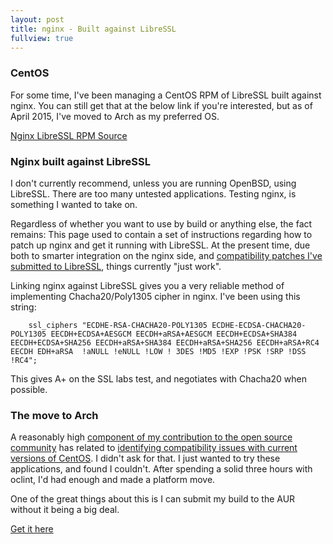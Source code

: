 ```yaml
---
layout: post
title: nginx - Built against LibreSSL
fullview: true
---
```


### CentOS

For some time, I've been managing a CentOS RPM of LibreSSL built against nginx. You can still get that at the below link if you're interested, but as of April 2015, I've moved to Arch as my preferred OS.

<a class="btn btn-default" href="https://github.com/technion/libressl_nginx">Nginx LibreSSL RPM Source</a>


### Nginx built against LibreSSL

I don't currently recommend, unless you are running OpenBSD, using LibreSSL. There are too many untested applications. Testing nginx, is something I wanted to take on.

Regardless of whether you want to use by build or anything else, the fact remains: This page used to contain a set of instructions regarding how to patch up nginx and get it running with LibreSSL. At the present time, due both to smarter integration on the nginx side, and [compatibility patches I've submitted to LibreSSL](https://github.com/libressl-portable/portable/pull/40), things currently "just work".

Linking nginx against LibreSSL gives you a very reliable method of implementing Chacha20/Poly1305 cipher in nginx. I've been using this string:

        ssl_ciphers "ECDHE-RSA-CHACHA20-POLY1305 ECDHE-ECDSA-CHACHA20-POLY1305 EECDH+ECDSA+AESGCM EECDH+aRSA+AESGCM EECDH+ECDSA+SHA384 EECDH+ECDSA+SHA256 EECDH+aRSA+SHA384 EECDH+aRSA+SHA256 EECDH+aRSA+RC4 EECDH EDH+aRSA  !aNULL !eNULL !LOW ! 3DES !MD5 !EXP !PSK !SRP !DSS !RC4";

This gives A+ on the SSL labs test, and negotiates with Chacha20 when possible.

### The move to Arch

A reasonably high [component of my contribution to the open source community](https://github.com/nmathewson/libottery/pull/12) has related to [identifying compatibility issues with current versions of CentOS](https://github.com/bsdphk/Ntimed/commit/9caeb38a6f064c8a45f6b295fc16122d85e26b04). I didn't ask for that. I just wanted to try these applications, and found I couldn't. After spending a solid three hours with oclint, I'd had enough and made a platform move.

One of the great things about this is I can submit my build to the AUR without it being a big deal. 

<a class="btn btn-default" href="https://aur.archlinux.org/packages/nginx-libressl/">Get it here</a>
